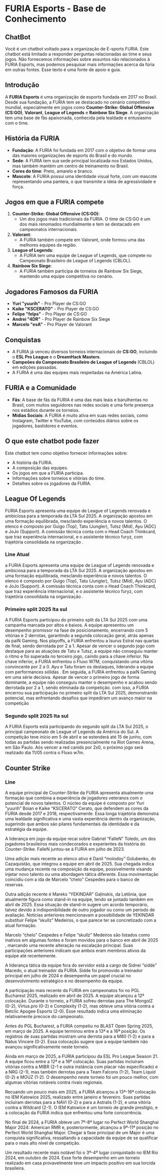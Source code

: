 # FURIA Esports - Base de Conhecimento

## ChatBot

Você é um chatbot voltado para a organização de E-sports FURIA. Este chatbot está limitado a responder perguntas relacionadas ao time e seus jogos. Não fornecemos informações sobre assuntos não relacionados à FURIA Esports, mas podemos pesquisar mais informações acerca da fúria em outras fontes. Esse texto é uma fonte de apoio e guia.

## Introdução

A **FURIA Esports** é uma organização de esports fundada em 2017 no Brasil. Desde sua fundação, a FURIA tem se destacado no cenário competitivo mundial, especialmente em jogos como **Counter-Strike: Global Offensive (CS:GO)**, **Valorant**, **League of Legends** e **Rainbow Six Siege**. A organização tem uma base de fãs apaixonada, conhecida pela lealdade e entusiasmo com o time.

## História da FURIA

- **Fundação**: A FURIA foi fundada em 2017 com o objetivo de formar uma das maiores organizações de esports do Brasil e do mundo.
- **Sede**: A FURIA tem sua sede principal localizada nos Estados Unidos, mas também mantém um centro de treinamento no Brasil.
- **Cores do time**: Preto, amarelo e branco.
- **Mascote**: A FURIA possui uma identidade visual forte, com um mascote representando uma pantera, o que transmite a ideia de agressividade e força.

## Jogos em que a FURIA compete

1. **Counter-Strike: Global Offensive (CS:GO)**:
   - Um dos jogos mais tradicionais da FURIA. O time de CS:GO é um dos mais renomados mundialmente e tem se destacado em campeonatos internacionais.
2. **Valorant**:
   - A FURIA também compete em Valorant, onde formou uma das melhores equipes da região.
3. **League of Legends**:
   - A FURIA tem uma equipe de League of Legends, que compete no Campeonato Brasileiro de League of Legends (CBLOL).
4. **Rainbow Six Siege**:
   - A FURIA também participa de torneios de Rainbow Six Siege, mantendo uma equipe competitiva no cenário.

## Jogadores Famosos da FURIA

- **Yuri "yuurih"** - Pro Player de CS:GO
- **Kaike "KSCERATO"** - Pro Player de CS:GO
- **Felipe "felps"** - Pro Player de CS:GO
- **Andrei "4DR"** - Pro Player de Rainbow Six Siege
- **Marcelo "esA"** - Pro Player de Valorant

## Conquistas

- A FURIA já venceu diversos torneios internacionais de **CS:GO**, incluindo o **ESL Pro League** e o **DreamHack Masters**.
- **Campeões do Campeonato Brasileiro de League of Legends** (CBLOL) em edições passadas.
- A FURIA é uma das equipes mais respeitadas na América Latina.

## FURIA e a Comunidade

- **Fãs**: A base de fãs da FURIA é uma das mais leais e barulhentas no Brasil, com muitos seguidores nas redes sociais e uma forte presença nos estádios durante os torneios.
- **Mídias Sociais**: A FURIA é muito ativa em suas redes sociais, como Instagram, Twitter e YouTube, com conteúdos diários sobre os jogadores, bastidores e eventos.

## O que este chatbot pode fazer

Este chatbot tem como objetivo fornecer informações sobre:

- A história da FURIA.
- A composição das equipes.
- Os jogos em que a FURIA participa.
- Informações sobre torneios e vitórias do time.
- Detalhes sobre os jogadores da FURIA.

## League Of Legends

FURIA Esports apresenta uma equipe de League of Legends renovada e ambiciosa para a temporada da LTA Sul 2025. A organização apostou em uma formação equilibrada, mesclando experiência e novos talentos. O elenco é composto por Guigo (Top), Tatu (Jungler), Tutsz (Mid), Ayu (ADC) e JoJo (Support). A comissão técnica conta com o Head Coach Thinkcard, que traz experiência internacional, e o assistente técnico furyz, com trajetória consolidada na organização .

### Line Atual

a FURIA Esports apresenta uma equipe de League of Legends renovada e ambiciosa para a temporada da LTA Sul 2025. A organização apostou em uma formação equilibrada, mesclando experiência e novos talentos. O elenco é composto por Guigo (Top), Tatu (Jungler), Tutsz (Mid), Ayu (ADC) e JoJo (Support). A comissão técnica conta com o Head Coach Thinkcard, que traz experiência internacional, e o assistente técnico furyz, com trajetória consolidada na organização .

### Primeiro split 2025 lta sul

A FURIA Esports participou do primeiro split da LTA Sul 2025 com uma campanha marcada por altos e baixos. A equipe apresentou um desempenho promissor na fase de posicionamento, encerrando com 5 vitórias e 2 derrotas, garantindo a segunda colocação geral, atrás apenas da paiN Gaming. Nos playoffs, a FURIA enfrentou a Isurus Estral nas quartas de final, sendo derrotada por 2 a 1. Apesar de vencer o segundo jogo com destaque para as atuações de Tatu e Tutsz, a equipe não conseguiu manter o ritmo e foi superada no terceiro jogo, caindo para a chave inferior. Na chave inferior, a FURIA enfrentou o Fluxo W7M, conquistando uma vitória convincente por 2 a 0. Ayu e Tatu foram os destaques, liderando a equipe com performances sólidas . Em seguida, a FURIA enfrentou a paiN Gaming em uma série decisiva. Apesar de vencer o primeiro jogo de forma dominante, a equipe não conseguiu manter o desempenho e acabou sendo derrotada por 2 a 1, sendo eliminada da competição. com isso, a FURIA encerrou sua participação no primeiro split da LTA Sul 2025, demonstrando potencial, mas enfrentando desafios que impediram um avanço maior na competição

### Segundo split 2025 lta sul

A FURIA Esports está participando do segundo split da LTA Sul 2025, o principal campeonato de League of Legends da América do Sul. A competição teve início em 5 de abril e se estenderá até 15 de junho, com todas as partidas sendo realizadas presencialmente na Riot Games Arena, em São Paulo. Aós vencer a red canids por 2x0, o próximo jogo será realizado dia 11/05 contra o Fluxo w7m.

## Counter Strike

### Line

A equipe principal de Counter-Strike da FURIA apresenta atualmente uma formação que combina a experiência de jogadores veteranos com o potencial de novos talentos. O núcleo da equipe é composto por Yuri “yuurih” Boian e Kaike “KSCERATO” Cerato, que defendem as cores da FURIA desde 2017 e 2018, respectivamente. Essa longa trajetória demonstra uma lealdade significativa e uma vasta experiência dentro da organização, sugerindo que ambos são pilares fundamentais da identidade e da estratégia da equipe.

A liderança em jogo da equipe recai sobre Gabriel “FalleN” Toledo, um dos jogadores brasileiros mais condecorados e experientes da história do Counter-Strike. FalleN juntou-se à FURIA em julho de 2023.

Uma adição mais recente ao elenco ativo é Danil “molodoy” Golubenko, do Cazaquistão, que integrou a equipe em abril de 2025. Sua chegada indica uma mudança recente na composição da equipe, possivelmente visando injetar novo talento ou uma abordagem tática diferente. Essa movimentação coincidiu com a ida de Marcelo “chelo” Cespedes para o banco de reservas.

Outra adição recente é Mareks “YEKINDAR” Gaļinskis, da Letônia, que atualmente figura como stand-in na equipe, tendo se juntado também em abril de 2025. Essa situação de stand-in sugere um acordo temporário, talvez devido à indisponibilidade de outro jogador ou como um período de avaliação. Notícias anteriores mencionavam a possibilidade de YEKINDAR substituir Felipe “skullz” Medeiros, o que parece ter se concretizado com a atual formação.

Marcelo “chelo” Cespedes e Felipe “skullz” Medeiros são listados como inativos em algumas fontes e foram movidos para o banco em abril de 2025 , marcando uma recente alteração na escalação principal. Suas participações anteriores indicam que ambos eram membros ativos da equipe até recentemente.

A liderança tática da equipe fora do servidor está a cargo de Sidnei “sidde” Macedo, o atual treinador da FURIA. Sidde foi promovido a treinador principal em julho de 2024 e desempenha um papel crucial no desenvolvimento estratégico e no desempenho da equipe.

A participação mais recente da FURIA em campeonatos foi no PGL Bucharest 2025, realizado em abril de 2025. A equipe alcançou a 12ª colocação. Durante o torneio, a FURIA sofreu derrotas para The MongolZ (0-2), Virtus.pro (0-2) e Complexity (1-2), mas obteve uma vitória contra a Betclic Apogee Esports (2-0). Esse resultado indica uma eliminação relativamente precoce do campeonato.

Antes do PGL Bucharest, a FURIA competiu no BLAST Open Spring 2025, em março de 2025. A equipe terminou entre a 13ª e a 16ª posição. Os registros de suas partidas mostram uma derrota para a M80 (1-2) e para a Natus Vincere (0-2). Essa colocação sugere que a equipe também não avançou significativamente neste torneio.

Ainda em março de 2025, a FURIA participou da ESL Pro League Season 21. A equipe ficou entre a 12ª e a 16ª colocação. Suas partidas incluíram vitórias contra a MIBR (2-1 e outra instância com placar não especificado) e a NRG (2-1), mas também derrotas para a Team Falcons (1-2), Team Liquid (0-2) e MOUZ (1-2). O desempenho neste torneio foi um pouco melhor, com algumas vitórias notáveis contra rivais regionais.

Recuando um pouco mais em 2025, a FURIA alcançou a 13ª-16ª colocação no IEM Katowice 2025, realizado entre janeiro e fevereiro. Suas partidas incluíram derrotas para a NAVI (0-2) e para a Astralis (1-2), e uma vitória contra a Wildcard (2-1). O IEM Katowice é um torneio de grande prestígio, e a colocação da FURIA indica que enfrentou uma forte concorrência.

No final de 2024, a FURIA obteve um 7º-8º lugar no Perfect World Shanghai Major 2024: American RMR e, posteriormente, alcançou a 9ª-11ª posição no Perfect World Shanghai Major. Chegar à fase principal de um Major é uma conquista significativa, ressaltando a capacidade da equipe de se qualificar para o mais alto nível de competição.

Um resultado recente mais notável foi o 3º-4º lugar conquistado no IEM Rio 2024, em outubro de 2024. Esse forte desempenho em um torneio realizado em casa provavelmente teve um impacto positivo em sua torcida brasileira.
